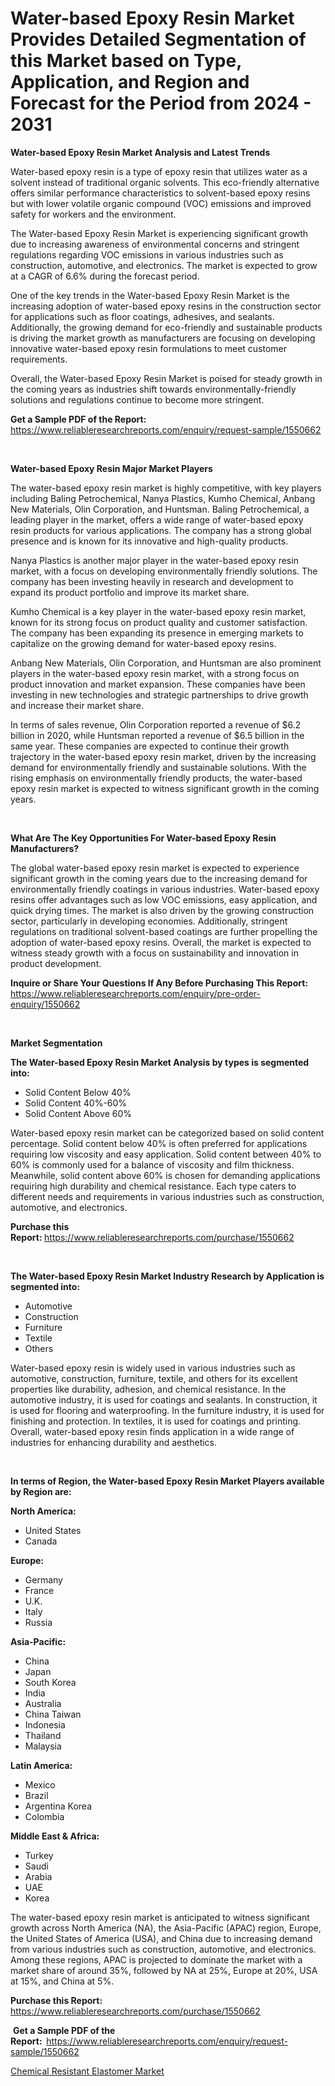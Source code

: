 <p><h1>Water-based Epoxy Resin Market Provides Detailed Segmentation of this Market based on Type, Application, and Region and Forecast for the Period from 2024 - 2031</h1></p><p><strong>Water-based Epoxy Resin Market Analysis and Latest Trends</strong></p>
<p><p>Water-based epoxy resin is a type of epoxy resin that utilizes water as a solvent instead of traditional organic solvents. This eco-friendly alternative offers similar performance characteristics to solvent-based epoxy resins but with lower volatile organic compound (VOC) emissions and improved safety for workers and the environment. </p><p>The Water-based Epoxy Resin Market is experiencing significant growth due to increasing awareness of environmental concerns and stringent regulations regarding VOC emissions in various industries such as construction, automotive, and electronics. The market is expected to grow at a CAGR of 6.6% during the forecast period.</p><p>One of the key trends in the Water-based Epoxy Resin Market is the increasing adoption of water-based epoxy resins in the construction sector for applications such as floor coatings, adhesives, and sealants. Additionally, the growing demand for eco-friendly and sustainable products is driving the market growth as manufacturers are focusing on developing innovative water-based epoxy resin formulations to meet customer requirements.</p><p>Overall, the Water-based Epoxy Resin Market is poised for steady growth in the coming years as industries shift towards environmentally-friendly solutions and regulations continue to become more stringent.</p></p>
<p><strong>Get a Sample PDF of the Report:&nbsp;</strong> <a href="https://www.reliableresearchreports.com/enquiry/request-sample/1550662">https://www.reliableresearchreports.com/enquiry/request-sample/1550662</a></p>
<p>&nbsp;</p>
<p><strong>Water-based Epoxy Resin Major Market Players</strong></p>
<p><p>The water-based epoxy resin market is highly competitive, with key players including Baling Petrochemical, Nanya Plastics, Kumho Chemical, Anbang New Materials, Olin Corporation, and Huntsman. Baling Petrochemical, a leading player in the market, offers a wide range of water-based epoxy resin products for various applications. The company has a strong global presence and is known for its innovative and high-quality products.</p><p>Nanya Plastics is another major player in the water-based epoxy resin market, with a focus on developing environmentally friendly solutions. The company has been investing heavily in research and development to expand its product portfolio and improve its market share.</p><p>Kumho Chemical is a key player in the water-based epoxy resin market, known for its strong focus on product quality and customer satisfaction. The company has been expanding its presence in emerging markets to capitalize on the growing demand for water-based epoxy resins.</p><p>Anbang New Materials, Olin Corporation, and Huntsman are also prominent players in the water-based epoxy resin market, with a strong focus on product innovation and market expansion. These companies have been investing in new technologies and strategic partnerships to drive growth and increase their market share.</p><p>In terms of sales revenue, Olin Corporation reported a revenue of $6.2 billion in 2020, while Huntsman reported a revenue of $6.5 billion in the same year. These companies are expected to continue their growth trajectory in the water-based epoxy resin market, driven by the increasing demand for environmentally friendly and sustainable solutions. With the rising emphasis on environmentally friendly products, the water-based epoxy resin market is expected to witness significant growth in the coming years.</p></p>
<p>&nbsp;</p>
<p><strong>What Are The Key Opportunities For Water-based Epoxy Resin Manufacturers?</strong></p>
<p><p>The global water-based epoxy resin market is expected to experience significant growth in the coming years due to the increasing demand for environmentally friendly coatings in various industries. Water-based epoxy resins offer advantages such as low VOC emissions, easy application, and quick drying times. The market is also driven by the growing construction sector, particularly in developing economies. Additionally, stringent regulations on traditional solvent-based coatings are further propelling the adoption of water-based epoxy resins. Overall, the market is expected to witness steady growth with a focus on sustainability and innovation in product development.</p></p>
<p><strong>Inquire or Share Your Questions If Any Before Purchasing This Report:</strong> <a href="https://www.reliableresearchreports.com/enquiry/pre-order-enquiry/1550662">https://www.reliableresearchreports.com/enquiry/pre-order-enquiry/1550662</a></p>
<p>&nbsp;</p>
<p><strong>Market Segmentation</strong></p>
<p><strong>The Water-based Epoxy Resin Market Analysis by types is segmented into:</strong></p>
<p><ul><li>Solid Content Below 40%</li><li>Solid Content 40%-60%</li><li>Solid Content Above 60%</li></ul></p>
<p><p>Water-based epoxy resin market can be categorized based on solid content percentage. Solid content below 40% is often preferred for applications requiring low viscosity and easy application. Solid content between 40% to 60% is commonly used for a balance of viscosity and film thickness. Meanwhile, solid content above 60% is chosen for demanding applications requiring high durability and chemical resistance. Each type caters to different needs and requirements in various industries such as construction, automotive, and electronics.</p></p>
<p><strong>Purchase this Report:&nbsp;</strong><a href="https://www.reliableresearchreports.com/purchase/1550662">https://www.reliableresearchreports.com/purchase/1550662</a></p>
<p>&nbsp;</p>
<p><strong>The Water-based Epoxy Resin Market Industry Research by Application is segmented into:</strong></p>
<p><ul><li>Automotive</li><li>Construction</li><li>Furniture</li><li>Textile</li><li>Others</li></ul></p>
<p><p>Water-based epoxy resin is widely used in various industries such as automotive, construction, furniture, textile, and others for its excellent properties like durability, adhesion, and chemical resistance. In the automotive industry, it is used for coatings and sealants. In construction, it is used for flooring and waterproofing. In the furniture industry, it is used for finishing and protection. In textiles, it is used for coatings and printing. Overall, water-based epoxy resin finds application in a wide range of industries for enhancing durability and aesthetics.</p></p>
<p>&nbsp;</p>
<p><strong>In terms of Region, the Water-based Epoxy Resin Market Players available by Region are:</strong></p>
<p>
    <p> <strong> North America: </strong>
        <ul>
            <li>United States</li>
            <li>Canada</li>
        </ul>
        </p> 
    <p> <strong> Europe: </strong>
        <ul>
            <li>Germany</li>
            <li>France</li>
            <li>U.K.</li>
            <li>Italy</li>
            <li>Russia</li>
        </ul>
        </p> 
    <p> <strong> Asia-Pacific: </strong>
        <ul>
            <li>China</li>
            <li>Japan</li>
            <li>South Korea</li>
            <li>India</li>
            <li>Australia</li>
            <li>China Taiwan</li>
            <li>Indonesia</li>
            <li>Thailand</li>
            <li>Malaysia</li>
        </ul>
        </p> 
    <p> <strong> Latin America: </strong>
        <ul>
            <li>Mexico</li>
            <li>Brazil</li>
            <li>Argentina Korea</li>
            <li>Colombia</li>
        </ul>
        </p> 
    <p> <strong> Middle East & Africa: </strong>
        <ul>
            <li>Turkey</li>
            <li>Saudi</li>
            <li>Arabia</li>
            <li>UAE</li>
            <li>Korea</li>
        </ul>
    </p>
    </p>
<p><p>The water-based epoxy resin market is anticipated to witness significant growth across North America (NA), the Asia-Pacific (APAC) region, Europe, the United States of America (USA), and China due to increasing demand from various industries such as construction, automotive, and electronics. Among these regions, APAC is projected to dominate the market with a market share of around 35%, followed by NA at 25%, Europe at 20%, USA at 15%, and China at 5%.</p></p>
<p><strong>Purchase this Report: </strong><a href="https://www.reliableresearchreports.com/purchase/1550662">https://www.reliableresearchreports.com/purchase/1550662</a></p>
<p>&nbsp;<strong>Get a Sample PDF of the Report:&nbsp;&nbsp;</strong><a href="https://www.reliableresearchreports.com/enquiry/request-sample/1550662">https://www.reliableresearchreports.com/enquiry/request-sample/1550662</a></p>
<p><strong></strong></p>
<p><p><a href="https://github.com/ruddyyedelwadw/Market-Research-Report-List-1/blob/main/chemical-resistant-elastomer-market.md">Chemical Resistant Elastomer Market</a></p></p>